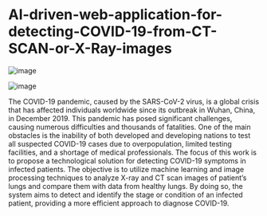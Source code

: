 # AI-driven-web-application-for-detecting-COVID-19-from-CT-SCAN-or-X-Ray-images

![image](https://github.com/aminebkk/AI-driven-web-application-for-detecting-COVID-19-from-CT-SCAN-or-X-Ray-images/assets/68397537/18a7651c-cb36-41a1-8045-f4c0ae5ec8cc)


![image](https://github.com/aminebkk/AI-driven-web-application-for-detecting-COVID-19-from-CT-SCAN-or-X-Ray-images/assets/68397537/c956f6d0-6a75-4ea4-bafb-98578a37f397)



The COVID-19 pandemic, caused by the SARS-CoV-2 virus, is a global crisis that has affected individuals worldwide since its outbreak in Wuhan, China, in December 2019. This pandemic has posed significant challenges, causing numerous difficulties and thousands of fatalities. One of the main obstacles is the inability of both developed and developing nations to test all suspected COVID-19 cases due to overpopulation, limited testing facilities, and a shortage of medical professionals.
The focus of this work is to propose a technological solution for detecting COVID-19 symptoms in infected patients. The objective is to utilize machine learning and image processing techniques to analyze X-ray and CT scan images of patient’s lungs and compare them with data from healthy lungs. By doing so, the system aims to detect and identify the stage or condition of an infected patient, providing a more efficient approach to diagnose COVID-19.
